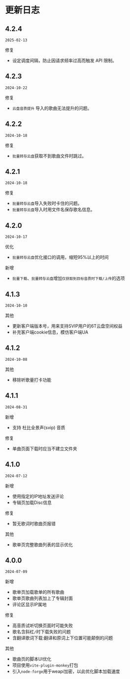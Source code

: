 <!-- spell-checker: disable -->
# 更新日志

## 4.2.4
`2025-02-13`

修复
- 设定调度间隔，防止因请求频率过高而触发 API 限制。

## 4.2.3
`2024-10-22`

修复
- `云盘音质提升` 导入的歌曲无法提升的问题。

## 4.2.2
`2024-10-18`

修复
- `批量转存云盘`获取不到歌曲文件时跳过。

## 4.2.1
`2024-10-18`

修复
- `批量转存云盘`导入失败时卡住的问题。
- `批量转存云盘`导入时用文件名保存歌名信息。


## 4.2.0
`2024-10-17`

优化
- `批量转存云盘`优化接口的调用，缩短95%以上的时间

新增
- `批量下载`、`批量转存云盘`增加`仅获取到目标音质时下载/上传`的选项

## 4.1.3
`2024-10-10`

其他
- 更新客户端版本号，用来支持SVIP用户的6T云盘空间权益
- 补充客户端cookie信息，模仿客户端UA

## 4.1.2
`2024-10-08`

其他
- 移除听歌量打卡功能

## 4.1.1
`2024-08-31`

新增
- 支持 杜比全景声(svip) 音质

修复
- 单曲页面下载时应当不建立文件夹

## 4.1.0
`2024-07-12`

新增
- 使用指定的IP地址发送评论
- 专辑页加载Disc信息

修复
- 暂无歌词时歌曲页报错

其他
- 歌单页完整歌曲列表的显示优化

## 4.0.0
`2024-07-09`

新增
- 歌单页加载歌单的所有歌曲
- 歌单页歌曲列表加上了专辑封面
- 评论区显示IP属地

修复
- 高音质试听切换页面时可能失败
- 歌名含斜杠`/`时下载失败的问题
- 含翻译歌词下载:翻译和原词上下位置可能颠倒的问题

其他
- 歌曲页的脚本UI优化
- 项目使用`vite-plugin-monkey`打包
- 引入`node-forge`用于weapi加密，以此优化脚本加载速度

